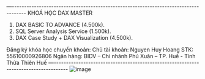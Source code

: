—------------------------------------------------------------------------------------
KHOÁ HỌC DAX MASTER

1. DAX BASIC TO ADVANCE (4.500k).
2. SQL Server Analysis Service (1.500k).
3. DAX Case Study + DAX Visualization (4.500k).

Đăng ký khóa học chuyển khoản:
Chủ tài khoản: Nguyen Huy Hoang
STK: 55610000926806
Ngân hàng: BIDV – Chi nhánh Phú Xuân – TP. Huế - Tỉnh Thừa Thiên Huế
—------------------------------------------------------------------------------------
![image](https://github.com/hoanghce/DAX-Master-Production/assets/87324837/871bbb9d-4be2-40a0-98ea-dcdd16875b4c)

